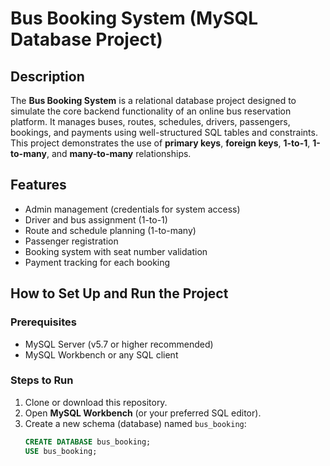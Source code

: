 # Bus Booking System (MySQL Database Project)

## Description

The **Bus Booking System** is a relational database project designed to simulate the core backend functionality of an online bus reservation platform. It manages buses, routes, schedules, drivers, passengers, bookings, and payments using well-structured SQL tables and constraints. This project demonstrates the use of **primary keys**, **foreign keys**, **1-to-1**, **1-to-many**, and **many-to-many** relationships.

## Features

- Admin management (credentials for system access)
- Driver and bus assignment (1-to-1)
- Route and schedule planning (1-to-many)
- Passenger registration
- Booking system with seat number validation
- Payment tracking for each booking

## How to Set Up and Run the Project

### Prerequisites

- MySQL Server (v5.7 or higher recommended)
- MySQL Workbench or any SQL client

### Steps to Run

1. Clone or download this repository.
2. Open **MySQL Workbench** (or your preferred SQL editor).
3. Create a new schema (database) named `bus_booking`:
   ```sql
   CREATE DATABASE bus_booking;
   USE bus_booking;
   
